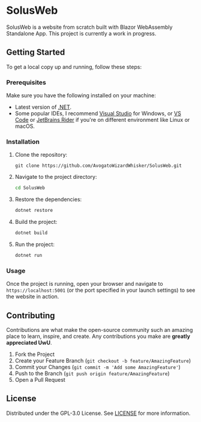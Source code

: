 # SolusWeb

SolusWeb is a website from scratch built with Blazor WebAssembly Standalone App. This project is currently a work in progress.

## Getting Started

To get a local copy up and running, follow these steps:

### Prerequisites

Make sure you have the following installed on your machine:
- Latest version of [.NET](https://dotnet.microsoft.com/en-us/download).
- Some popular IDEs, I recommend [Visual Studio](https://visualstudio.microsoft.com) for Windows, or [VS Code](https://code.visualstudio.com/) or [JetBrains Rider](https://www.jetbrains.com/rider/) if you're on different environment like Linux or macOS.

### Installation

1. Clone the repository:
    ```pwsh
    git clone https://github.com/AvogatoWizardWhisker/SolusWeb.git
    ```
2. Navigate to the project directory:
    ```bash
    cd SolusWeb
    ```
3. Restore the dependencies:
    ```bash
    dotnet restore
    ```
4. Build the project:
    ```bash
    dotnet build
    ```
5. Run the project:
    ```bash
    dotnet run
    ```

### Usage

Once the project is running, open your browser and navigate to `https://localhost:5001` (or the port specified in your launch settings) to see the website in action.

## Contributing

Contributions are what make the open-source community such an amazing place to learn, inspire, and create. Any contributions you make are **greatly appreciated UwU**.

1. Fork the Project
2. Create your Feature Branch (`git checkout -b feature/AmazingFeature`)
3. Commit your Changes (`git commit -m 'Add some AmazingFeature'`)
4. Push to the Branch (`git push origin feature/AmazingFeature`)
5. Open a Pull Request

## License

Distributed under the GPL-3.0 License. See [LICENSE](LICENSE) for more information.
